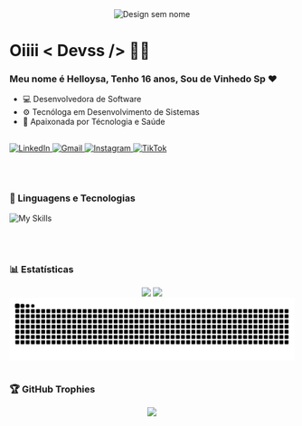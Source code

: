 <div align="center"><img width="2560" height="500" alt="Design sem nome" src="https://github.com/user-attachments/assets/e86018b5-7160-439c-a9cf-b139509248d2" />

  
</div>

<h1>Oiiii < Devss /> 👩‍💻 </h1> 

### Meu nome é Helloysa, Tenho 16 anos, Sou de Vinhedo Sp ❤️

* 💻 Desenvolvedora de Software
* ⚙️ Tecnóloga em Desenvolvimento de Sistemas
* 🚀 Apaixonada por Técnologia e Saúde


<div align="left" style="margin: 30px 0;">
  <a href="https://www.linkedin.com/in/helloysa-rocha-dos-santos-16872034b" target="_blank">
    <img src="https://img.icons8.com/ios/35/FF69B4/linkedin.png" alt="LinkedIn">
  </a>
  <a href="mailto:helowzx@gmail.com" target="_blank">
    <img src="https://img.icons8.com/ios/35/FF69B4/gmail--v1.png" alt="Gmail">
  </a>
  <a href="https://instagram.com/heloowzx2" target="_blank">
    <img src="https://img.icons8.com/ios/35/FF69B4/instagram-new--v1.png" alt="Instagram">
  </a>
  <a href="https://tiktok.com/@heloo.sep" target="_blank">
    <img src="https://img.icons8.com/ios/35/FF69B4/tiktok--v1.png" alt="TikTok">
  </a>
</div>


<img src="https://www.animatedimages.org/data/media/562/animated-line-image-0184.gif" width="1920" height=0.4/>


### 🤖 Linguagens e Tecnologias

![My Skills](https://skillicons.dev/icons?i=js,react,python,git,html,css)

<br/>

<img src="https://www.animatedimages.org/data/media/562/animated-line-image-0184.gif" width="1920" height=0.4/>

### 📊 Estatísticas
<div align="center">
<img width="420px" src="https://github-readme-stats.vercel.app/api?username=helozinha1&show_icons=true&theme=midnight-purple&hide=contribs,issues">
    
<img width="275px" src="https://github-readme-stats.vercel.app/api/top-langs/?username=helozinha1&layout=compact&theme=midnight-purple&hide=html">
</a>
</div>




<picture align="center">
  <source media="(prefers-color-scheme: dark)" srcset="https://raw.githubusercontent.com/helozinha1/helozinha1/output/github-contribution-grid-snake-dark.svg">
  <source media="(prefers-color-scheme: light)" srcset="https://raw.githubusercontent.com/helozinha1/helozinha1/output/github-contribution-grid-snake-dark.svg">
  <img align="center" alt="github contribution grid snake animation" src="https://raw.githubusercontent.com/helozinha1/helozinha1/output/github-contribution-grid-snake.svg">
</picture>

<img src="https://www.animatedimages.org/data/media/562/animated-line-image-0184.gif" width="1920" height=0.4/>


### 🏆 GitHub Trophies

<p align="center">
  <img src="https://github-profile-trophy.vercel.app/?username=helozinha1&theme=tokyonight&no-frame=true&no-bg=true&margin-w=10" />
</p>




